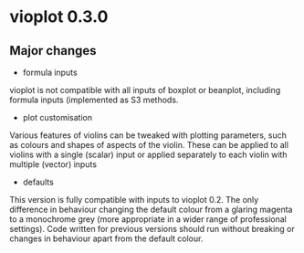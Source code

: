 # vioplot 0.3.0

## Major changes

- formula inputs

vioplot is not compatible with all inputs of boxplot or beanplot, including formula inputs (implemented as S3 methods.

- plot customisation

Various features of violins can be tweaked with plotting parameters, such as colours and shapes of aspects of the violin. These can be applied to all violins with a single (scalar) input or applied separately to each violin with multiple (vector) inputs 

- defaults

This version is fully compatible with inputs to vioplot 0.2. The only difference in behaviour changing the default colour from a glaring magenta to a monochrome grey (more appropriate in a wider range of professional settings). Code written for previous versions should run without breaking or changes in behaviour apart from the default colour.

